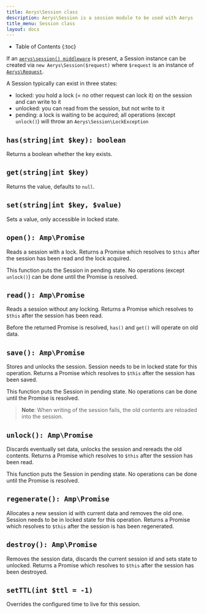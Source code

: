 ```yaml
---
title: Aerys\Session class
description: Aerys\Session is a session module to be used with Aerys
title_menu: Session class
layout: docs
---
```


* Table of Contents
{:toc}

If an [`aerys\session() middleware`](middleware.html) is present, a Session instance can be created via `new Aerys\Session($request)` where `$request` is an instance of [`Aerys\Request`](../aerys/classes/request.html).

A Session typically can exist in three states:

- locked: you hold a lock (= no other request can lock it) on the session and can write to it
- unlocked: you can read from the session, but not write to it
- pending: a lock is waiting to be acquired; all operations (except `unlock()`) will throw an `Aerys\Session\LockException`

## `has(string|int $key): boolean`

Returns a boolean whether the key exists.

## `get(string|int $key)`

Returns the value, defaults to `null`.

## `set(string|int $key, $value)`

Sets a value, only accessible in locked state.

## `open(): Amp\Promise`

Reads a session with a lock. Returns a Promise which resolves to `$this` after the session has been read and the lock acquired.

This function puts the Session in pending state. No operations (except `unlock()`) can be done until the Promise is resolved.

## `read(): Amp\Promise`

Reads a session without any locking. Returns a Promise which resolves to `$this` after the session has been read.

Before the returned Promise is resolved, `has()` and `get()` will operate on old data.

## `save(): Amp\Promise`

Stores and unlocks the session. Session needs to be in locked state for this operation. Returns a Promise which resolves to `$this` after the session has been saved.

This function puts the Session in pending state. No operations can be done until the Promise is resolved.

> **Note**: When writing of the session fails, the old contents are reloaded into the session.

## `unlock(): Amp\Promise`

Discards eventually set data, unlocks the session and rereads the old contents. Returns a Promise which resolves to `$this` after the session has been read.

This function puts the Session in pending state. No operations can be done until the Promise is resolved.

## `regenerate(): Amp\Promise`

Allocates a new session id with current data and removes the old one. Session needs to be in locked state for this operation. Returns a Promise which resolves to `$this` after the session is has been regenerated.

## `destroy(): Amp\Promise`

Removes the session data, discards the current session id and sets state to unlocked. Returns a Promise which resolves to `$this` after the session has been destroyed.

## `setTTL(int $ttl = -1)`

Overrides the configured time to live for this session.